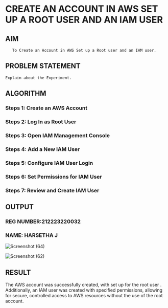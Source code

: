  # CREATE AN  ACCOUNT IN AWS SET UP A ROOT USER AND AN IAM USER 
  ## AIM
       To Create an Account in AWS Set up a Root user and an IAM user.
## PROBLEM STATEMENT
    Explain about the Experiment.

## ALGORITHM
 ### Steps 1: Create an AWS Account
 ### Steps 2: Log In as Root User
 ### Steps 3: Open IAM Management Console
 ### Steps 4: Add a New IAM User
 ### Steps 5: Configure IAM User Login
 ### Steps 6: Set Permissions for IAM User
 ### Steps 7: Review and Create IAM User

## OUTPUT
### REG NUMBER:212223220032
### NAME: HARSETHA J
 
 ![Screenshot (64)](https://github.com/user-attachments/assets/4b80e86d-3d58-4ff9-a060-1646c8505e96)

![Screenshot (62)](https://github.com/user-attachments/assets/33704778-57f2-4b2b-88ab-19475cb2b24f)

## RESULT
 
The AWS account was successfully created, with set up for the root user . Additionally, an IAM user was created with specified permissions, allowing for secure, controlled access to AWS resources without the use of the root account.
  


